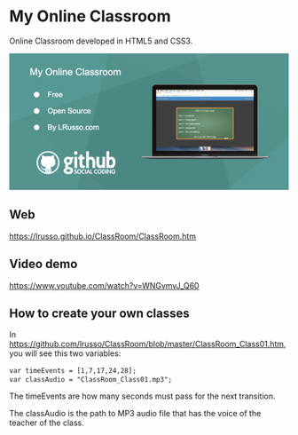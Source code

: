 # My Online Classroom

Online Classroom developed in HTML5 and CSS3.

![alt screenshot](https://raw.githubusercontent.com/lrusso/ClassRoom/master/ClassRoom.png)


## Web

https://lrusso.github.io/ClassRoom/ClassRoom.htm

## Video demo

https://www.youtube.com/watch?v=WNGvmvJ_Q60

## How to create your own classes

In https://github.com/lrusso/ClassRoom/blob/master/ClassRoom_Class01.htm, you will see this two variables:

```
var timeEvents = [1,7,17,24,28];
var classAudio = "ClassRoom_Class01.mp3";
```

The timeEvents are how many seconds must pass for the next transition.

The classAudio is the path to MP3 audio file that has the voice of the teacher of the class.

